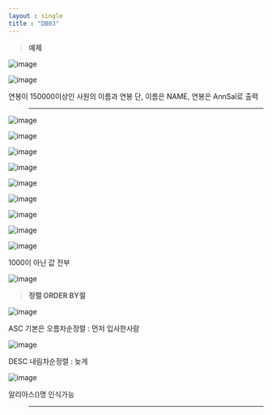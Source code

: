 ```yaml
---
layout : single
title : "DB03"
---
```

>**예제**

![image](https://user-images.githubusercontent.com/105334682/179167086-3861ba68-8ea2-4127-a008-fd7e70c1c7f9.png)

![image](https://user-images.githubusercontent.com/105334682/179166393-897b21a3-06cd-4bea-99bc-a19c5a5f58bb.png)

연봉이 150000이상인 사원의 이름과 연봉
단, 이름은 NAME, 연봉은 AnnSal로 출력
>****

![image](https://user-images.githubusercontent.com/105334682/179168946-353e235e-8855-4dfd-9715-682ab4a17680.png)

![image](https://user-images.githubusercontent.com/105334682/179168996-27f5aad1-1a5c-436e-a45a-9e722e9ba7b4.png)

![image](https://user-images.githubusercontent.com/105334682/179169120-005edd1c-4a39-4c4b-b0fa-6f91f49e056c.png)

![image](https://user-images.githubusercontent.com/105334682/179174721-ed9903fb-7399-4398-bc71-c372954ad0f8.png)

![image](https://user-images.githubusercontent.com/105334682/179175143-1c1764d6-406c-4313-8f0e-6616980b2a9a.png)

![image](https://user-images.githubusercontent.com/105334682/179175623-c4047630-3255-41f2-8732-4ab5e18da73a.png)

![image](https://user-images.githubusercontent.com/105334682/179177647-b10ffb86-d905-46bd-beb3-b30ae766cf76.png)

![image](https://user-images.githubusercontent.com/105334682/179177682-e0c3784b-0000-443d-8a3d-bea8518910e9.png)

![image](https://user-images.githubusercontent.com/105334682/179178773-9c983f97-f2c5-45c7-8c55-b6f3ad00d5c8.png)

1000이 아닌 값 전부

![image](https://user-images.githubusercontent.com/105334682/179179947-cc94a14b-6b33-42a4-811b-6d0e5794d7f8.png)

>**정렬 ORDER BY절**

![image](https://user-images.githubusercontent.com/105334682/179182663-b89cd68a-286b-4fe0-bbca-f68fec725679.png)

ASC 기본은 오름차순정렬 : 먼저 입사한사람

![image](https://user-images.githubusercontent.com/105334682/179182810-8c7eb729-64e2-443f-a4e1-85773c177b24.png)

DESC 내림차순정렬 : 늦게 

![image](https://user-images.githubusercontent.com/105334682/179183364-b4e213af-658b-462a-9db6-6aa58fa94f21.png)

알리아스()명 인식가능

>****
